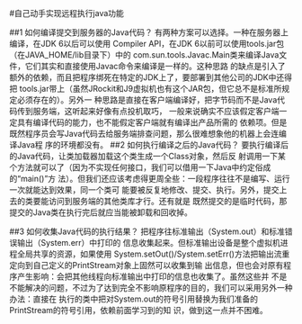 #自己动手实现远程执行java功能

##1 如何编译提交到服务器的Java代码？
有两种方案可以选择。一种在服务器上编译，在JDK 6以后可以使用
Compiler API，在JDK 6以前可以使用tools.jar包（在JAVA_HOME/lib目录下）中的
com.sun.tools.Javac.Main类来编译Java文件，它们其实和直接使用Javac命令来编译是一样的。这种思路
的缺点是引入了额外的依赖，而且把程序绑死在特定的JDK上了，要部署到其他公司的JDK中还得把
tools.jar带上（虽然JRockit和J9虚拟机也有这个JAR包，但它总不是标准所规定必须存在的）。另外一
种思路是直接在客户端编译好，把字节码而不是Java代码传到服务端，这听起来好像有点投机取巧，
一般来说确实不应该假定客户端一定具有编译代码的能力，也不能假定客户端就有编译出产品所需的
依赖项。但是既然程序员会写Java代码去给服务端排查问题，那么很难想象他的机器上会连编译Java程
序的环境都没有。
##2 如何执行编译之后的Java代码？
要执行编译后的Java代码，让类加载器加载这个类生成一个Class对象，然后反
射调用一下某个方法就可以了（因为不实现任何接口，我们可以借用一下Java中约定俗成的“main()”方
法）。但我们还应该考虑得更周全些：一段程序往往不是编写、运行一次就能达到效果，同一个类可
能要被反复地修改、提交、执行。另外，提交上去的类要能访问到服务端的其他类库才行。还有就是
既然提交的是临时代码，那提交的Java类在执行完后就应当能被卸载和回收掉。

##3 如何收集Java代码的执行结果？
把程序往标准输出（System.out）和标准错误输出（System.err）中打印的
信息收集起来。但标准输出设备是整个虚拟机进程全局共享的资源，如果使用
System.setOut()/System.setErr()方法把输出流重定向到自己定义的PrintStream对象上固然可以收集到输
出信息，但也会对原有程序产生影响：会把其他线程向标准输出中打印的信息也收集了。虽然这些并
不是不能解决的问题，不过为了达到完全不影响原程序的目的，我们可以采用另外一种办法：直接在
执行的类中把对System.out的符号引用替换为我们准备的PrintStream的符号引用，依赖前面学习到的知
识，做到这一点并不困难。
